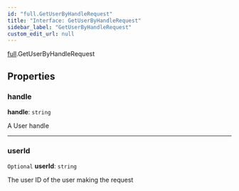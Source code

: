 ```yaml
---
id: "full.GetUserByHandleRequest"
title: "Interface: GetUserByHandleRequest"
sidebar_label: "GetUserByHandleRequest"
custom_edit_url: null
---
```


[full](../namespaces/full.md).GetUserByHandleRequest

## Properties

### handle

 **handle**: `string`

A User handle

___

### userId

 `Optional` **userId**: `string`

The user ID of the user making the request

